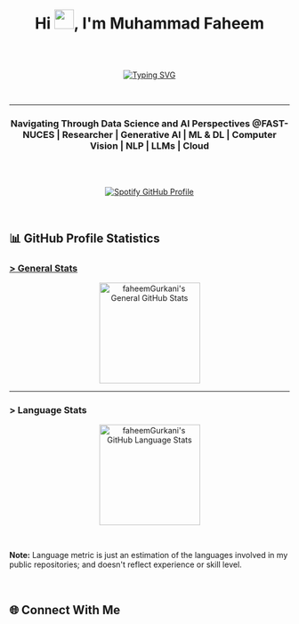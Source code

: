 <h1 align="center" decorations="None">Hi <img src="https://media.giphy.com/media/hvRJCLFzcasrR4ia7z/giphy.gif" width="35">, I'm Muhammad Faheem</h1>

<br>
<br>

<p align="center">
<!-- 	<a href="https://git.io/typing-svg"><img src="https://readme-typing-svg.demolab.com?font=Source+Code+Pro&weight=500&duration=4700&pause=299&color=BABABA&center=true&random=false&width=435&lines=Amateurs+seek+the+sun...;Get+eaten...;Power+stays+in+the+shadows.;-+Lewis+Strauss" alt="Typing SVG" /></a> -->
	<a href="https://git.io/typing-svg"><img src="https://readme-typing-svg.demolab.com?font=&weight=500&size=21&duration=4700&pause=300&color=BABABA&center=true&width=435&lines=Success+consists+of...;going+from+failure+to+failure...;without+loss+of+enthusiasm.;-+Winston+Churchill" alt="Typing SVG" /></a>
</p>

<br>
<hr>

<h3 align="center">Navigating Through Data Science and AI Perspectives @FAST-NUCES | Researcher | Generative AI | ML & DL | Computer Vision | NLP | LLMs | Cloud</h3>

<br>
<br>

<p align="center">
	<a href="https://spotify-github-profile.kittinanx.com/api/view?uid=31s7sk5rygjmtvf7pv4v7tlpg3di&redirect=true">
	  <img src="https://spotify-github-profile.kittinanx.com/api/view?uid=31s7sk5rygjmtvf7pv4v7tlpg3di&cover_image=true&theme=novatorem&show_offline=false&background_color=121212&interchange=false&bar_color=53b14f&bar_color_cover=false" alt="Spotify GitHub Profile" />
	</a>
</p>

<!-- <p align="center"><img src="https://github.com/faheemGurkani/faheemGurkani/assets/137767435/0da54d8b-c8f6-4ffa-a3bd-520aac17ec40" alt="faheemGurkani"></p>  -->

<br>

<!-- <p align="center"> <img src="https://komarev.com/ghpvc/?username=faheemgurkani&label=Profile%20Views&color=0e75b6&style=flat-square" alt="faheemGurkani"/></p> -->

<h2 align="left">📊 <b>GitHub Profile Statistics </b></h2>
<h3><u>> General Stats</u></h3>
<p align="center">
  <a href="https://github.com/anuraghazra/github-readme-stats">
    <img height="181px" alt="faheemGurkani's General GitHub Stats" src="https://github-readme-stats.vercel.app/api?username=faheemGurkani&show_icons=true&count_private=true&theme=github_dark">
  </a>
</p>
<hr>
<h3>> Language Stats</h3>
<p align="center">
  <img height="181px" src="https://github-readme-stats.vercel.app/api/top-langs?username=faheemgurkani&show_icons=true&locale=en&layout=compact&theme=github_dark" alt="faheemGurkani's GitHub Language Stats">
</p>

<br>

<p align="left"><b>Note:</b> Language metric is just an estimation of the languages involved in my public repositories; and doesn't reflect experience or skill level.</p>

<br>

<h2 align="left">🌐 Connect With Me</h2>

<p>
	<a href="www.linkedin.com/in/muhammad-faheem-367a1b279" target="blank"><img src="https://img.shields.io/badge/LinkedIn-0077B5?style=for-the-badge&logo=linkedin&logoColor=white" alt="" /></a>&nbsp;&nbsp;&nbsp;
	<a href="mailto:faheemgurkani@gmail.com" target="blank"><img src="https://img.shields.io/badge/Gmail-c71610?style=for-the-badge&logo=&logoColor=white" alt="" /></a>&nbsp;&nbsp;
	<a href="https://medium.com/@faheemgurkani" target="blank"><img src="https://img.shields.io/badge/Medium-000000?style=for-the-badge&logo=&logoColor=white" alt="" /></a>
</p>

<br>
